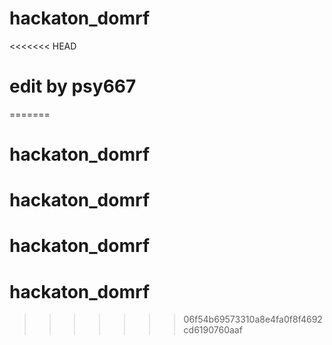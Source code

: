 # hackaton_domrf
<<<<<<< HEAD
# edit by psy667
=======
# hackaton_domrf
# hackaton_domrf
# hackaton_domrf
# hackaton_domrf
>>>>>>> 06f54b69573310a8e4fa0f8f4692cd6190760aaf

